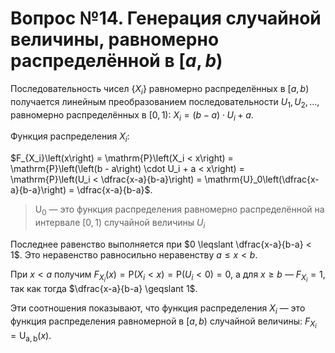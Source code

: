 # Вопрос №14. Генерация случайной величины, равномерно распределённой в $\left[a, \, b\right)$

Последовательность чисел $\left\{X_i\right\}$ равномерно распределённых в
$\left[a, \, b\right)$ получается линейным преобразованием последовательности
$U_1, U_2, \ldots$, равномерно распределённых в $\left[0, \, 1\right)$:
$X_i = \left(b - a\right) \cdot U_i + a$.

Функция распределения $X_i$:

$F_{X_i}\left(x\right) = \mathrm{P}\left(X_i < x\right) = \mathrm{P}\left(\left(b - a\right) \cdot U_i + a < x\right) = \mathrm{P}\left(U_i < \dfrac{x-a}{b-a}\right) = \mathrm{U}_0\left(\dfrac{x-a}{b-a}\right) = \dfrac{x-a}{b-a}$.

> $\mathrm{U}_0$ — это функция распределения равномерно распределённой на
> интервале $\left[0, \, 1\right)$ случайной величины $U_i$

Последнее равенство выполняется при $0 \leqslant \dfrac{x-a}{b-a} < 1$. Это
неравенство равносильно неравенству $a \leqslant x < b$.

При $x < a$ получим
$F_{X_i}\left(x\right) = \mathrm{P}\left(X_i < x\right) = \mathrm{P}\left(U_i < 0\right) = 0$,
а для $x \geqslant b$ — $F_{X_i} = 1$, так как тогда
$\dfrac{x-a}{b-a} \geqslant 1$.

Эти соотношения показывают, что функция распределения $X_i$ — это функция
распределения равномерной в $\left[a, \, b\right)$ случайной величины:
$F_{X_i} = \mathrm{U_{a, \, b}}\left(x\right)$.

